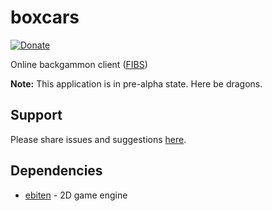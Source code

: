 # boxcars
[![Donate](https://img.shields.io/liberapay/receives/rocketnine.space.svg?logo=liberapay)](https://liberapay.com/rocketnine.space)

Online backgammon client ([FIBS](http://fibs.com))

**Note:** This application is in pre-alpha state. Here be dragons.

## Support

Please share issues and suggestions [here](https://code.rocketnine.space/tslocum/boxcars/issues).

## Dependencies

- [ebiten](github.com/hajimehoshi/ebiten) - 2D game engine
